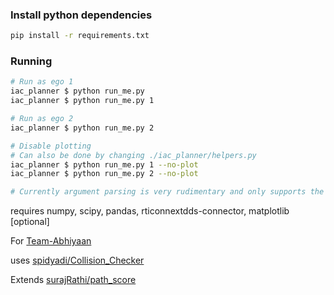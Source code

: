 ### Install python dependencies

```bash
pip install -r requirements.txt
```

### Running
```bash
# Run as ego 1
iac_planner $ python run_me.py
iac_planner $ python run_me.py 1

# Run as ego 2
iac_planner $ python run_me.py 2

# Disable plotting
# Can also be done by changing ./iac_planner/helpers.py
iac_planner $ python run_me.py 1 --no-plot
iac_planner $ python run_me.py 2 --no-plot

# Currently argument parsing is very rudimentary and only supports the above forms
```

requires numpy, scipy, pandas, rticonnextdds-connector, matplotlib [optional]

For [Team-Abhiyaan](http://github.com/Team-Abhiyaan/)

uses [spidyadi/Collision_Checker](https://github.com/spidyadi/Collision_Checker)

Extends [surajRathi/path_score](http://github.com/surajRathi/path_score)